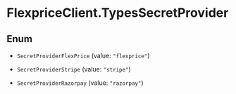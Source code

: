 # FlexpriceClient.TypesSecretProvider

## Enum


* `SecretProviderFlexPrice` (value: `"flexprice"`)

* `SecretProviderStripe` (value: `"stripe"`)

* `SecretProviderRazorpay` (value: `"razorpay"`)


